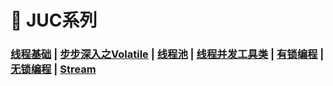 # 🚥 JUC系列

### [线程基础](/7.JUC并发编程/线程基础)	|	[步步深入之Volatile](/7.JUC并发编程/步步深入之Volatile)	|	[线程池](/7.JUC并发编程/线程池)	|	[线程并发工具类](/7.JUC并发编程/线程并发工具类)	|	[有锁编程](/7.JUC并发编程/有锁编程)	|	[无锁编程](/7.JUC并发编程/无锁编程)	|	[Stream](/7.JUC并发编程/Stream)



